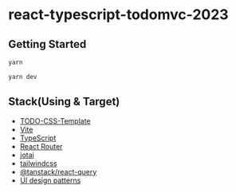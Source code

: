 # react-typescript-todomvc-2023

## Getting Started

```bash
yarn
```

```bash
yarn dev
```

## Stack(Using & Target)

- [TODO-CSS-Template](https://github.com/Klerith/TODO-CSS-Template)
- [Vite](https://vitejs.dev/)
- [TypeScript](https://www.typescriptlang.org/)
- [React Router](https://reactrouter.com/)
- [jotai](https://jotai.org/)
- [tailwindcss](https://tailwindcss.com/)
- [@tanstack/react-query](https://tanstack.com/query/latest)
- [UI design patterns](https://martinfowler.com/articles/modularizing-react-apps.html)
